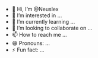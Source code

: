 - 👋 Hi, I’m @Neuslex
- 👀 I’m interested in ...
- 🌱 I’m currently learning ...
- 💞️ I’m looking to collaborate on ...
- 📫 How to reach me ...
- 😄 Pronouns: ...
- ⚡ Fun fact: ...

<!---
Neuslex/Neuslex is a ✨ special ✨ repository because its `README.md` (this file) appears on your GitHub profile.
You can click the Preview link to take a look at your changes.
--->
